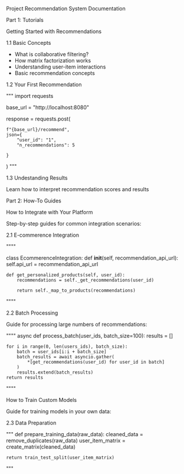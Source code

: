 Project Recommendation System Documentation

Part 1: Tutorials

Getting Started with Recommendations

1.1 Basic Concepts

- What is collaborative filtering?
- How matrix factorization works
- Understanding user-item interactions
- Basic recommendation concepts

1.2 Your First Recommendation

"""
import requests

base_url = "http://localhost:8080"

response = requests.post(

    f"{base_url}/recommend",
    json={
        "user_id": "1",
        "n_recommendations": 5

    }

)
"""

1.3 Undestanding Results

Learn how to interpret recommendation scores and results

Part 2: How-To Guides

How to Integrate with Your Platform

Step-by-step guides for common integration scenarios:

2.1 E-commerence Integration

""""

class EcommerenceIntegration:
    def __init__(self, recommendation_api_url):
        self.api_url = recommendation_api_url
    
    def get_personalized_products(self, user_id):
        recommendations = self._get_recommendations(user_id)

        return self._map_to_products(recommendations)
""""

2.2 Batch Processing

Guide for processing large numbers of recommendations:

""""
async def process_batch(user_ids, batch_size=100):
    results = []

    for i in range(0, len(users_ids), batch_size):
        batch = user_ids[i:i + batch_size]
        batch_results = await asyncio.gather(
            *[get_recommendations(user_id) for user_id in batch]
        )
        results.extend(batch_results)
    return results
""""

How to Train Custom Models

Guide for training models in your own data:

2.3 Data Preparation

"""
def prepare_training_data(raw_data):
    cleaned_data = remove_duplicates(raw_data)
    user_item_matrix = create_matrix(cleaned_data)
    
    return train_test_split(user_item_matrix)
"""
